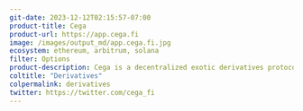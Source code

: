 ```yaml
---
git-date: 2023-12-12T02:15:57-07:00
product-title: Cega
product-url: https://app.cega.fi
image: /images/output_md/app.cega.fi.jpg
ecosystem: ethereum, arbitrum, solana
filter: Options
product-description: Cega is a decentralized exotic derivatives protocol on Solana, which offers structured products that generate superior yield and provide built-in protection against market downturns. . 
coltitle: "Derivatives"
colpermalink: derivatives
twitter: https://twitter.com/cega_fi
---
```

